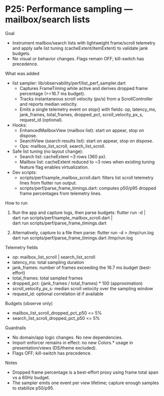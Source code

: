 # P25: Performance sampling — mailbox/search lists

Goal
- Instrument mailbox/search lists with lightweight frame/scroll telemetry and apply safe list tuning (cacheExtent/itemExtent) to validate jank budgets.
- No visual or behavior changes. Flags remain OFF; kill-switch has precedence.

What was added
- list sampler: lib/observability/perf/list_perf_sampler.dart
  - Captures FrameTiming while active and derives dropped frame percentage (>=16.7 ms budget).
  - Tracks instantaneous scroll velocity (px/s) from a ScrollController and reports median velocity.
  - Emits a single telemetry event on stop() with fields: op, latency_ms, jank_frames, total_frames, dropped_pct, scroll_velocity_px_s, request_id (optional).
- Hooks:
  - EnhancedMailboxView (mailbox list): start on appear, stop on dispose.
  - SearchView (search results list): start on appear, stop on dispose.
  - Ops: mailbox_list_scroll, search_list_scroll.
- Safe list tuning (no layout change):
  - Search list: cacheExtent ~3 rows (360 px).
  - Mailbox list: cacheExtent reduced to ~3 rows when existing tuning feature flag enables virtualization.
- Dev scripts:
  - scripts/perf/sample_mailbox_scroll.dart: filters list scroll telemetry lines from flutter run output.
  - scripts/perf/parse_frame_timings.dart: computes p50/p95 dropped frame percentages from telemetry lines.

How to run
1) Run the app and capture logs, then parse budgets:
   flutter run -d <device> | \
     dart run scripts/perf/sample_mailbox_scroll.dart | \
     dart run scripts/perf/parse_frame_timings.dart

2) Alternatively, capture to a file then parse:
   flutter run -d <device> > /tmp/run.log
   dart run scripts/perf/parse_frame_timings.dart /tmp/run.log

Telemetry fields
- op: mailbox_list_scroll | search_list_scroll
- latency_ms: total sampling duration
- jank_frames: number of frames exceeding the 16.7 ms budget (best-effort)
- total_frames: total sampled frames
- dropped_pct: (jank_frames / total_frames) * 100 (approximation)
- scroll_velocity_px_s: median scroll velocity over the sampling window
- request_id: optional correlation id if available

Budgets (observe only)
- mailbox_list_scroll_dropped_pct_p50 <= 5%
- search_list_scroll_dropped_pct_p50 <= 5%

Guardrails
- No domain/app logic changes. No new dependencies.
- Import enforcer remains in effect: no new Colors.* usage in presentation/views (DS/theme excluded).
- Flags OFF; kill-switch has precedence.

Notes
- Dropped frame percentage is a best-effort proxy using frame total span vs a 60Hz budget.
- The sampler emits one event per view lifetime; capture enough samples to stabilize p50/p95.

